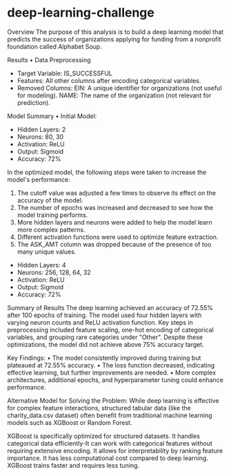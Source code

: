 # deep-learning-challenge

Overview
The purpose of this analysis is to build a deep learning model that predicts the success of organizations applying for funding from a nonprofit foundation called Alphabet Soup. 

Results
•   Data Preprocessing
- Target Variable: IS_SUCCESSFUL
- Features: All other columns after encoding categorical variables.
- Removed Columns:
    EIN: A unique identifier for organizations (not useful for modeling).
	NAME: The name of the organization (not relevant for prediction).

Model Summary
•	Initial Model:
- Hidden Layers: 2
- Neurons: 80, 30
- Activation: ReLU
- Output: Sigmoid
- Accuracy: 72%

In the optimized model, the following steps were taken to increase the model's performance:
1.  The cutoff value was adjusted a few times to observe its effect on the accuracy of the model. 
2.  The number of epochs was increased and decreased to see how the model training performs.
3.  More hidden layers and neurons were added to help the model learn more complex patterns. 
4.  Different activation functions were used to optimize feature extraction.
5.  The ASK_AMT column was dropped because of the presence of too many unique values.
- Hidden Layers: 4
- Neurons: 256, 128, 64, 32
- Activation: ReLU
- Output: Sigmoid
- Accuracy: 72%

Summary of Results
 The deep learning achieved an accuracy of 72.55% after 100 epochs of training. The model used four hidden layers with varying neuron counts and ReLU activation function. Key steps in preprocessing included feature scaling, one-hot encoding of categorical variables, and grouping rare categories under "Other". Despite these optimizations, the model did not achieve above 75% accuracy target.

Key Findings:
	•	The model consistently improved during training but plateaued at 72.55% accuracy.
	•	The loss function decreased, indicating effective learning, but further improvements are needed.
	•	More complex architectures, additional epochs, and hyperparameter tuning could enhance performance.

Alternative Model for Solving the Problem:
While deep learning is effective for complex feature interactions, structured tabular data (like the charity_data.csv dataset) often benefit from traditional machine learning models such as XGBoost or Random Forest. 

XGBoost is specifically optimized for structured datasets. It handles categorical data efficiently-It can work with categorical features without requiring extensive encoding. It allows for interpretability by ranking feature importance. It has less computational cost compared to deep learning. XGBoost trains faster and requires less tuning.
	
